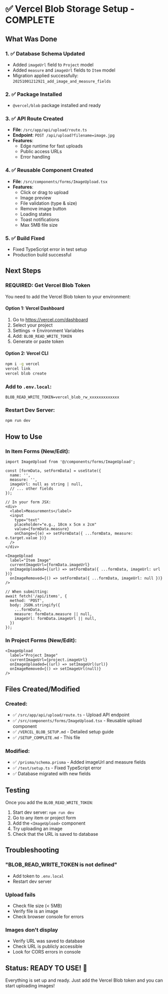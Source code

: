 # ✅ Vercel Blob Storage Setup - COMPLETE

## What Was Done

### 1. ✅ Database Schema Updated
- Added `imageUrl` field to `Project` model
- Added `measure` and `imageUrl` fields to `Item` model
- Migration applied successfully: `20251001212921_add_image_and_measure_fields`

### 2. ✅ Package Installed
- `@vercel/blob` package installed and ready

### 3. ✅ API Route Created
- **File**: `/src/app/api/upload/route.ts`
- **Endpoint**: `POST /api/upload?filename=image.jpg`
- **Features**:
  - Edge runtime for fast uploads
  - Public access URLs
  - Error handling

### 4. ✅ Reusable Component Created
- **File**: `/src/components/forms/ImageUpload.tsx`
- **Features**:
  - Click or drag to upload
  - Image preview
  - File validation (type & size)
  - Remove image button
  - Loading states
  - Toast notifications
  - Max 5MB file size

### 5. ✅ Build Fixed
- Fixed TypeScript error in test setup
- Production build successful

## Next Steps

### REQUIRED: Get Vercel Blob Token

You need to add the Vercel Blob token to your environment:

#### Option 1: Vercel Dashboard
1. Go to https://vercel.com/dashboard
2. Select your project
3. Settings → Environment Variables
4. Add: `BLOB_READ_WRITE_TOKEN`
5. Generate or paste token

#### Option 2: Vercel CLI
```bash
npm i -g vercel
vercel link
vercel blob create
```

### Add to `.env.local`:
```env
BLOB_READ_WRITE_TOKEN=vercel_blob_rw_xxxxxxxxxxxxx
```

### Restart Dev Server:
```bash
npm run dev
```

## How to Use

### In Item Forms (New/Edit):

```tsx
import ImageUpload from '@/components/forms/ImageUpload';

const [formData, setFormData] = useState({
  name: '',
  measure: '',
  imageUrl: null as string | null,
  // ... other fields
});

// In your form JSX:
<div>
  <label>Measurements</label>
  <input
    type="text"
    placeholder="e.g., 10cm x 5cm x 2cm"
    value={formData.measure}
    onChange={(e) => setFormData({ ...formData, measure: e.target.value })}
  />
</div>

<ImageUpload
  label="Item Image"
  currentImageUrl={formData.imageUrl}
  onImageUploaded={(url) => setFormData({ ...formData, imageUrl: url })}
  onImageRemoved={() => setFormData({ ...formData, imageUrl: null })}
/>

// When submitting:
await fetch('/api/items', {
  method: 'POST',
  body: JSON.stringify({
    ...formData,
    measure: formData.measure || null,
    imageUrl: formData.imageUrl || null,
  })
});
```

### In Project Forms (New/Edit):

```tsx
<ImageUpload
  label="Project Image"
  currentImageUrl={project.imageUrl}
  onImageUploaded={(url) => setImageUrl(url)}
  onImageRemoved={() => setImageUrl(null)}
/>
```

## Files Created/Modified

### Created:
- ✅ `/src/app/api/upload/route.ts` - Upload API endpoint
- ✅ `/src/components/forms/ImageUpload.tsx` - Reusable upload component
- ✅ `/VERCEL_BLOB_SETUP.md` - Detailed setup guide
- ✅ `/SETUP_COMPLETE.md` - This file

### Modified:
- ✅ `/prisma/schema.prisma` - Added imageUrl and measure fields
- ✅ `/test/setup.ts` - Fixed TypeScript error
- ✅ Database migrated with new fields

## Testing

Once you add the `BLOB_READ_WRITE_TOKEN`:

1. Start dev server: `npm run dev`
2. Go to any item or project form
3. Add the `<ImageUpload>` component
4. Try uploading an image
5. Check that the URL is saved to database

## Troubleshooting

### "BLOB_READ_WRITE_TOKEN is not defined"
- Add token to `.env.local`
- Restart dev server

### Upload fails
- Check file size (< 5MB)
- Verify file is an image
- Check browser console for errors

### Images don't display
- Verify URL was saved to database
- Check URL is publicly accessible
- Look for CORS errors in console

## Status: READY TO USE! 🎉

Everything is set up and ready. Just add the Vercel Blob token and you can start uploading images!
